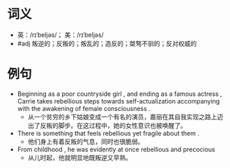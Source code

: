 # 词义
- 英：/rɪˈbeljəs/； 美：/rɪˈbeljəs/
- #adj 叛逆的；反叛的；叛乱的；造反的；桀骜不驯的；反对权威的
# 例句
- Beginning as a poor countryside girl , and ending as a famous actress , Carrie takes rebellious steps towards self-actualization accompanying with the awakening of female consciousness .
	- 从一个贫穷的乡下姑娘变成一个有名的演员，嘉丽在其自我实现之路上迈出了反叛的脚步。在这过程中，她的女性意识也被唤醒了。
- There is something that feels rebellious yet fragile about them .
	- 他们身上有着反叛的气息，同时也很脆弱。
- From childhood , he was evidently at once rebellious and precocious
	- 从儿时起，他就明显地既叛逆又早熟。
